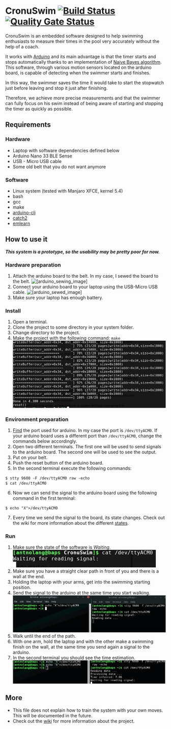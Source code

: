 # CronuSwim [![Build Status](https://travis-ci.com/antnolang/CronuSwim.svg?branch=master)](https://travis-ci.com/antnolang/CronuSwim) [![Quality Gate Status](https://sonarcloud.io/api/project_badges/measure?project=antnolang_CronuSwim&metric=alert_status)](https://sonarcloud.io/dashboard?id=antnolang_CronuSwim)

CronuSwim is an embedded software designed to help swimming enthusiasts to measure their times in the pool very accurately without the help of a coach.

It works with [Arduino](https://www.arduino.cc/) and its main advantage is that the timer starts and stops automatically thanks to an implementation of [Naive Bayes algorithm](https://en.wikipedia.org/wiki/Naive_Bayes_classifier). This software, through various motion sensors located on the arduino board, is capable of detecting when the swimmer starts and finishes.

In this way, the swimmer saves the time it would take to start the stopwatch just before leaving and stop it just after finishing.

Therefore, we achieve more precise measurements and that the swimmer can fully focus on his swim instead of being aware of starting and stopping the timer as quickly as possible.

## Requirements

### Hardware
- Laptop with software dependencies defined below
- Arduino Nano 33 BLE Sense
- USB - Micro USB cable
- Some old belt that you do not want anymore

### Software
- Linux system (tested with Manjaro XFCE, kernel 5.4)
- bash
- gcc
- make
- [arduino-cli](https://github.com/arduino/arduino-cli)
- [catch2](https://github.com/catchorg/Catch2)
- [emlearn](https://github.com/emlearn/emlearn)

## How to use it
***This system is a prototype, so the usability may be pretty poor for now.***

### Hardware preparation
1. Attach the arduino board to the belt. In my case, I sewed the board to the belt. ![[arduino_sewing_image]](/doc/arduino_sewing.jpg)
2. Connect your arduino board to your laptop using the USB-Micro USB cable. ![[arduino_sewed_image]](/doc/arduino_sewed.jpg)
3. Make sure your laptop has enough battery.

### Install
1. Open a terminal.
2. Clone the project to some directory in your system folder.
3. Change directory to the project.
4. Make the project with the following command: `make`
![[make_output_image]](/doc/make_output.png)

### Environment preparation
1. [Find](https://www.mathworks.com/help/supportpkg/arduinoio/ug/find-arduino-port-on-windows-mac-and-linux.html) the port used for arduino. In my case the port is `/dev/ttyACM0`. If your arduino board uses a different port than `/dev/ttyACM0`, change the commands below accordingly.
2. Open two different terminals. The first one will be used to send signals to the arduino board. The second one will be used to see the output.
3. Put on your belt.
4. Push the reset button of the arduino board.
5. In the second terminal execute the following commands: 
```
$ stty 9600 -F /dev/ttyACM0 raw -echo
$ cat /dev/ttyACM0
```
6. Now we can send the signal to the arduino board using the following command in the first terminal: 
```
$ echo "X">/dev/ttyACM0
```
7. Every time we send the signal to the board, its state changes. Check out the wiki for more information about the different [states](https://github.com/antnolang/CronuSwim/wiki/Internal-states).

### Run
1. Make sure the state of the software is *Waiting*.
![[waiting_image]](/doc/waiting.png)
2. Make sure you have a straight clear path in front of you and there is a wall at the end.
3. Holding the laptop with your arms, get into the swimming starting position.
4. Send the signal to the arduino at the same time you start walking. 
![[reading_image]](/doc/reading.png)
5. Walk until the end of the path.
6. With one arm, hold the laptop and with the other make a swimming finish on the wall, at the same time you send again a signal to the arduino.
7. In the second terminal you should see the time estimation. 
![[use_case_image]](/doc/use_case.png)

## More
- This file does not explain how to train the system with your own moves. This will be documented in the future.
- Check out the [wiki](https://github.com/antnolang/CronuSwim/wiki) for more information about the project.
